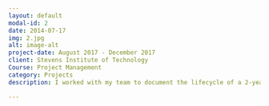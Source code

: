 ```yaml
---
layout: default
modal-id: 2
date: 2014-07-17
img: 2.jpg
alt: image-alt
project-date: August 2017 - December 2017
client: Stevens Institute of Technology
Course: Project Management
category: Projects
description: I worked with my team to document the lifecycle of a 2-year long project, using various project management modules, such as the Gantt chart, Networking Diagrams, Success Measurement, Risk, Quality, and Conflict Management. The document is available <a href = http://bit.ly/2mcI47i> here. </a> 

---
```

